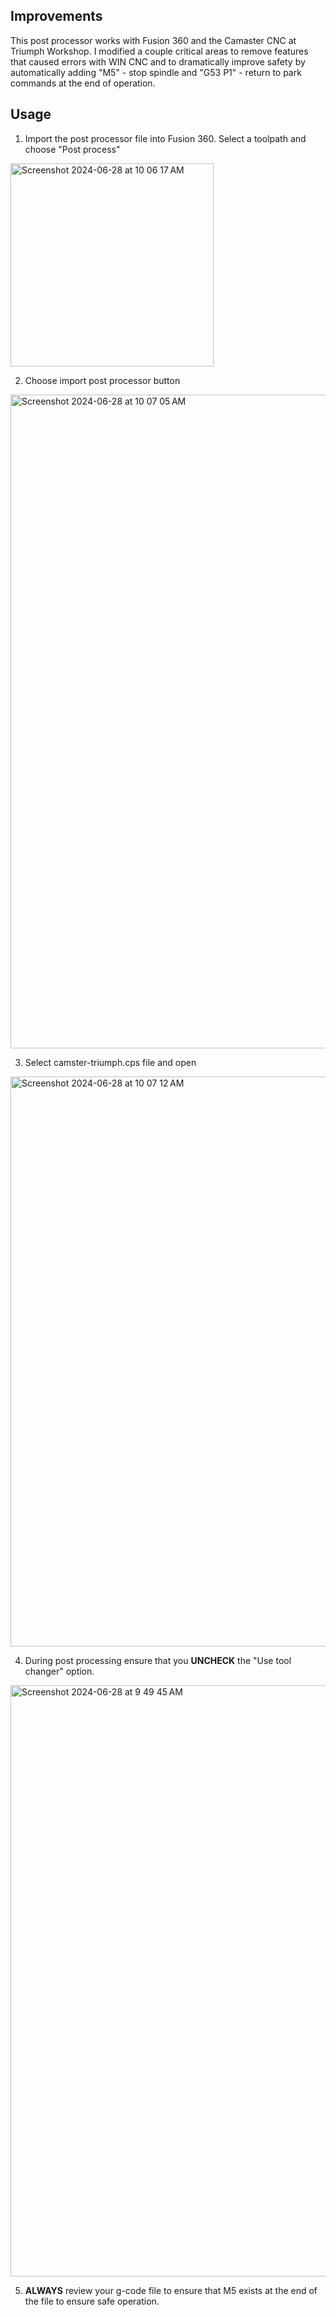 ## Improvements
This post processor works with Fusion 360 and the Camaster CNC at Triumph Workshop. I modified a couple critical areas to remove features that caused errors with WIN CNC and to dramatically improve safety by automatically adding "M5" - stop spindle and "G53 P1" - return to park commands at the end of operation.

## Usage
1. Import the post processor file into Fusion 360. Select a toolpath and choose "Post process"
<img width="325" alt="Screenshot 2024-06-28 at 10 06 17 AM" src="https://github.com/Tuckers/camaster-triumph/assets/5509913/e8e98970-9846-4f83-8ae6-e5f06740adf9">

2. Choose import post processor button
<img width="1046" alt="Screenshot 2024-06-28 at 10 07 05 AM" src="https://github.com/Tuckers/camaster-triumph/assets/5509913/5efea62d-32f8-4d87-b6a6-3804e464f4be">

3. Select camster-triumph.cps file and open
<img width="912" alt="Screenshot 2024-06-28 at 10 07 12 AM" src="https://github.com/Tuckers/camaster-triumph/assets/5509913/44b5c0aa-49b0-4894-a65a-52ffca69f2ab">

4. During post processing ensure that you **UNCHECK** the "Use tool changer" option.
<img width="946" alt="Screenshot 2024-06-28 at 9 49 45 AM" src="https://github.com/Tuckers/camaster-triumph/assets/5509913/9ced0452-6ecb-4bfd-912e-9bc6649ccae8">

5. **ALWAYS** review your g-code file to ensure that M5 exists at the end of the file to ensure safe operation.
